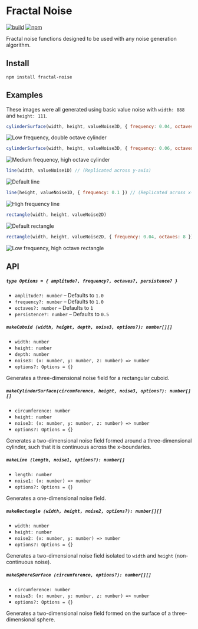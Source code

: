 # Fractal Noise

[![build](https://img.shields.io/travis/joshforisha/fractal-noise-js.svg)](https://travis-ci.org/joshforisha/fractal-noise-js)
[![npm](https://img.shields.io/npm/v/fractal-noise.svg)](https://www.npmjs.org/package/fractal-noise)

Fractal noise functions designed to be used with any noise generation algorithm.

## Install

    npm install fractal-noise

## Examples

These images were all generated using basic value noise with `width: 888` and `height: 111`.

```javascript
cylinderSurface(width, height, valueNoise3D, { frequency: 0.04, octaves: 2 })
```
![Low frequency, double octave cylinder](https://github.com/joshforisha/fractal-noise-js/blob/master/images/cylinder-low-2.png)

```javascript
cylinderSurface(width, height, valueNoise3D, { frequency: 0.06, octaves: 8 })
```
![Medium frequency, high octave cylinder](https://github.com/joshforisha/fractal-noise-js/blob/master/images/cylinder-medium-8.png)

```javascript
line(width, valueNoise1D) // (Replicated across y-axis)
```
![Default line](https://github.com/joshforisha/fractal-noise-js/blob/master/images/line-default.png)

```javascript
line(height, valueNoise1D, { frequency: 0.1 }) // (Replicated across x-axis)
```
![High frequency line](https://github.com/joshforisha/fractal-noise-js/blob/master/images/line-high.png)

```javascript
rectangle(width, height, valueNoise2D)
```
![Default rectangle](https://github.com/joshforisha/fractal-noise-js/blob/master/images/rectangle-default.png)

```javascript
rectangle(width, height, valueNoise2D, { frequency: 0.04, octaves: 8 })
```
![Low frequency, high octave rectangle](https://github.com/joshforisha/fractal-noise-js/blob/master/images/rectangle-low-8.png)

## API

##### `type Options = { amplitude?, frequency?, octaves?, persistence? }`
* `amplitude?: number` – Defaults to `1.0`
* `frequency?: number` – Defaults to `1.0`
* `octaves?: number` – Defaults to `1`
* `persistence?: number` – Defaults to `0.5`

##### `makeCuboid (width, height, depth, noise3, options?): number[][]`

* `width: number`
* `height: number`
* `depth: number`
* `noise3: (x: number, y: number, z: number) => number`
* `options?: Options = {}`

Generates a three-dimensional noise field for a rectangular cuboid.

##### `makeCylinderSurface(circumference, height, noise3, options?): number[][]`

* `circumference: number`
* `height: number`
* `noise3: (x: number, y: number, z: number) => number`
* `options?: Options = {}`

Generates a two-dimensional noise field formed around a three-dimensional cylinder, such that it is continuous across the x-boundaries.

##### `makeLine (length, noise1, options?): number[]`

* `length: number`
* `noise1: (x: number) => number`
* `options?: Options = {}`

Generates a one-dimensional noise field.

##### `makeRectangle (width, height, noise2, options?): number[][]`

* `width: number`
* `height: number`
* `noise2: (x: number, y: number) => number`
* `options?: Options = {}`

Generates a two-dimensional noise field isolated to `width` and `height` (non-continuous noise).

##### `makeSphereSurface (circumference, options?): number[][]`

* `circumference: number`
* `noise3: (x: number, y: number, z: number) => number`
* `options?: Options = {}`

Generates a two-dimensional noise field formed on the surface of a three-dimensional sphere.
